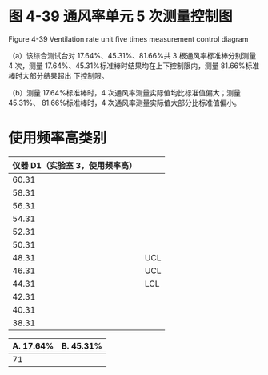 # 图 4-39 通风率单元 5 次测量控制图

Figure 4-39 Ventilation rate unit five times measurement control diagram

（a）该综合测试台对 17.64%、45.31%、81.66%共 3 根通风率标准棒分别测量 4 次，测量
17.64%、45.31%标准棒时结果均在上下控制限内，测量 81.66%标准棒时大部分结果超出
下控制限。

（b）测量 17.64%标准棒时，4 次通风率测量实际值均比标准值偏大；测量 45.31%、
81.66%标准棒时，4 次通风率测量实际值大部分比标准值偏小。

# 使用频率高类别

|仪器 D1（实验室 3，使用频率高）| |
|---|---|
|60.31| |
|58.31| |
|56.31| |
|54.31| |
|52.31| |
|50.31| |
|48.31|UCL|
|46.31|UCL|
|44.31|LCL|
|42.31| |
|40.31| |
|38.31| |


|A. 17.64%|B. 45.31%|
|---|---|
|71| |